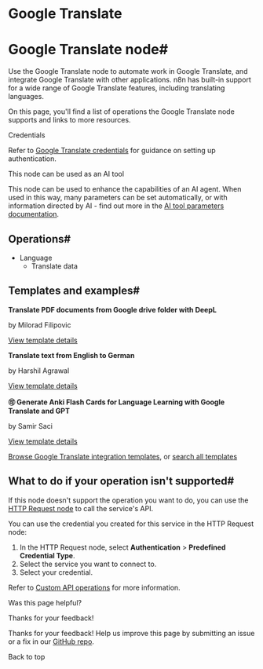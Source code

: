 # Google Translate

[ ](https://github.com/n8n-io/n8n-docs/edit/main/docs/integrations/builtin/app-nodes/n8n-nodes-base.googletranslate.md "Edit this page")

# Google Translate node#

Use the Google Translate node to automate work in Google Translate, and integrate Google Translate with other applications. n8n has built-in support for a wide range of Google Translate features, including translating languages.

On this page, you'll find a list of operations the Google Translate node supports and links to more resources.

Credentials

Refer to [Google Translate credentials](../../credentials/google/) for guidance on setting up authentication. 

This node can be used as an AI tool

This node can be used to enhance the capabilities of an AI agent. When used in this way, many parameters can be set automatically, or with information directed by AI - find out more in the [AI tool parameters documentation](../../../../advanced-ai/examples/using-the-fromai-function/).

## Operations#

  * Language
    * Translate data



## Templates and examples#

**Translate PDF documents from Google drive folder with DeepL**

by Milorad Filipovic

[View template details](https://n8n.io/workflows/2179-translate-pdf-documents-from-google-drive-folder-with-deepl/)

**Translate text from English to German**

by Harshil Agrawal

[View template details](https://n8n.io/workflows/743-translate-text-from-english-to-german/)

**🉑 Generate Anki Flash Cards for Language Learning with Google Translate and GPT**

by Samir Saci

[View template details](https://n8n.io/workflows/3195-generate-anki-flash-cards-for-language-learning-with-google-translate-and-gpt/)

[Browse Google Translate integration templates](https://n8n.io/integrations/google-translate/), or [search all templates](https://n8n.io/workflows/)

## What to do if your operation isn't supported#

If this node doesn't support the operation you want to do, you can use the [HTTP Request node](../../core-nodes/n8n-nodes-base.httprequest/) to call the service's API.

You can use the credential you created for this service in the HTTP Request node: 

  1. In the HTTP Request node, select **Authentication** > **Predefined Credential Type**.
  2. Select the service you want to connect to.
  3. Select your credential.



Refer to [Custom API operations](../../../custom-operations/) for more information.

Was this page helpful? 

Thanks for your feedback! 

Thanks for your feedback! Help us improve this page by submitting an issue or a fix in our [GitHub repo](https://github.com/n8n-io/n8n-docs). 

Back to top 
